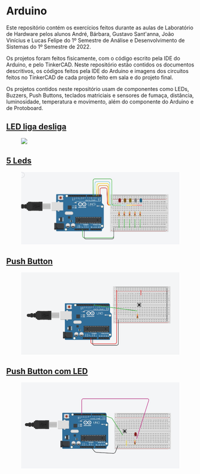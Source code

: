 # Arduino

<p>Este repositório contém os exercícios feitos durante as aulas de Laboratório de Hardware pelos alunos André, Bárbara, Gustavo Sant'anna, João Vinícius e Lucas Felipe do 1º Semestre de Análise e Desenvolvimento de Sistemas do 1º Semestre de 2022.</p>
<p>Os projetos foram feitos fisicamente, com o código escrito pela IDE do Arduino, e pelo TinkerCAD. Neste repositório estão contidos os documentos descritivos, os códigos feitos pela IDE do Arduino e imagens dos circuitos feitos no TinkerCAD de cada projeto feito em sala e do projeto final.</p>
<p>Os projetos contidos neste repositório usam de componentes como LEDs, Buzzers, Push Buttons, teclados matriciais e sensores de fumaça, distância, luminosidade, temperatura e movimento, além do componente do Arduino e de Protoboard.</p> 

## [LED liga desliga](https://github.com/babimingatos/arduino/tree/main/LED%20Liga-Desliga)
<html>
  <figure>
    <img src="https://user-images.githubusercontent.com/72284498/194410118-5a13e404-4ae4-40e2-a355-efa661cc139f.jpg"></img>
  </figure>
</html>

## [5 Leds](https://github.com/babimingatos/arduino/tree/main/LED%20Liga-Desliga)

<html>
  <figure>
    <img src="5 LEDs/cinco_leds.jpg"></img>
  </figure>
</html>

## [Push Button](https://github.com/babimingatos/arduino/tree/main/Push%20Button)

<html>
  <figure>
    <img src="Push Button/PushButton.png"></img>
  </figure>
</html>

## [Push Button com LED](https://github.com/babimingatos/arduino/tree/main/Push%20Button%20com%20LED)

<html>
  <figure>
    <img src="Push Button com LED/push_button_com_led.jpg"></img>
  </figure>
</html>
